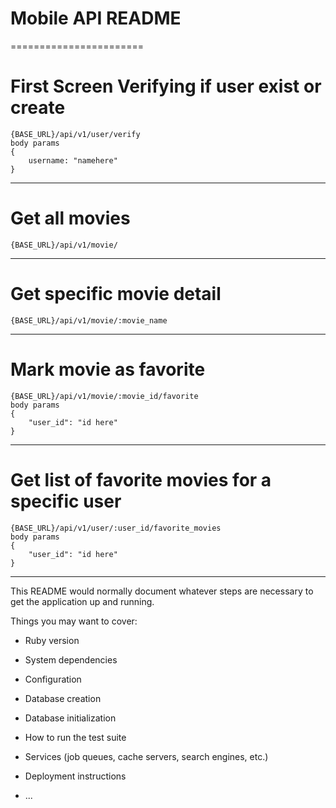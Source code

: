 # Mobile API README
=======================

# First Screen Verifying if user exist or create
	{BASE_URL}/api/v1/user/verify
	body params
	{ 
		username: "namehere"
	}
-----------------------

# Get all movies
	{BASE_URL}/api/v1/movie/
-----------------------

# Get specific movie detail
	{BASE_URL}/api/v1/movie/:movie_name
-----------------------

# Mark movie as favorite
	{BASE_URL}/api/v1/movie/:movie_id/favorite
	body params
	{
		"user_id": "id here"
	}
-----------------------

# Get list of favorite movies for a specific user 
	{BASE_URL}/api/v1/user/:user_id/favorite_movies
	body params
	{
		"user_id": "id here"
	}
-----------------------

This README would normally document whatever steps are necessary to get the
application up and running.

Things you may want to cover:

* Ruby version

* System dependencies

* Configuration

* Database creation

* Database initialization

* How to run the test suite

* Services (job queues, cache servers, search engines, etc.)

* Deployment instructions

* ...
